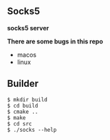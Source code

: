 ## Socks5

**socks5 server**

**There are some bugs in this repo**

- macos
- linux

## Builder

```shell
$ mkdir build
$ cd build
$ cmake ..
$ make
$ cd src
$ ./socks --help
```
